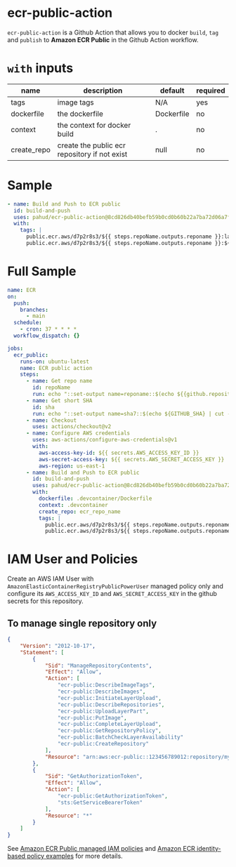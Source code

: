 # ecr-public-action
`ecr-public-action` is a Github Action that allows you to docker `build`, `tag` and `publish` to **Amazon ECR Public** in the Github Action workflow.

# `with` inputs

|   name    | description  | default | required |
| ------ | ----| --- | -- |
| tags | image tags | N/A | yes |
| dockerfile | the dockerfile | Dockerfile | no |
| context | the context for docker build | . | no |
| create_repo | create the public ecr repository if not exist | null | no |



# Sample

```yaml
- name: Build and Push to ECR public
  id: build-and-push
  uses: pahud/ecr-public-action@8cd826db40befb59b0cd0b60b22a7ba72d06a7f7
  with:
    tags: |
      public.ecr.aws/d7p2r8s3/${{ steps.repoName.outputs.reponame }}:latest
      public.ecr.aws/d7p2r8s3/${{ steps.repoName.outputs.reponame }}:${{ steps.sha.outputs.sha7 }}
```

# 



# Full Sample

```yaml
name: ECR
on:
  push:
    branches:
      - main
  schedule:
    - cron: 37 * * * *
  workflow_dispatch: {}

jobs:
  ecr_public:
    runs-on: ubuntu-latest
    name: ECR public action
    steps:
      - name: Get repo name
        id: repoName
        run: echo "::set-output name=reponame::$(echo ${{github.repository}} | cut -d '/' -f 2)"
      - name: Get short SHA
        id: sha
        run: echo "::set-output name=sha7::$(echo ${GITHUB_SHA} | cut -c1-7)"
      - name: Checkout
        uses: actions/checkout@v2
      - name: Configure AWS credentials
        uses: aws-actions/configure-aws-credentials@v1
        with:
          aws-access-key-id: ${{ secrets.AWS_ACCESS_KEY_ID }}
          aws-secret-access-key: ${{ secrets.AWS_SECRET_ACCESS_KEY }}
          aws-region: us-east-1
      - name: Build and Push to ECR public
        id: build-and-push
        uses: pahud/ecr-public-action@8cd826db40befb59b0cd0b60b22a7ba72d06a7f7
        with:
          dockerfile: .devcontainer/Dockerfile
          context: .devcontainer
          create_repo: ecr_repo_name
          tags: |
            public.ecr.aws/d7p2r8s3/${{ steps.repoName.outputs.reponame }}:latest
            public.ecr.aws/d7p2r8s3/${{ steps.repoName.outputs.reponame }}:${{ steps.sha.outputs.sha7 }}
```


# IAM User and Policies

Create an AWS IAM User with `AmazonElasticContainerRegistryPublicPowerUser` managed policy only and configure its `AWS_ACCESS_KEY_ID` and `AWS_SECRET_ACCESS_KEY` in the github secrets for this repository. 


## To manage single repository only

```json
{
    "Version": "2012-10-17",
    "Statement": [
        {
            "Sid": "ManageRepositoryContents",
            "Effect": "Allow",
            "Action": [
                "ecr-public:DescribeImageTags",
                "ecr-public:DescribeImages",
                "ecr-public:InitiateLayerUpload",
                "ecr-public:DescribeRepositories",
                "ecr-public:UploadLayerPart",
                "ecr-public:PutImage",
                "ecr-public:CompleteLayerUpload",
                "ecr-public:GetRepositoryPolicy",
                "ecr-public:BatchCheckLayerAvailability"
                "ecr-public:CreateRepository"
            ],
            "Resource": "arn:aws:ecr-public::123456789012:repository/my-repo"
        },
        {
            "Sid": "GetAuthorizationToken",
            "Effect": "Allow",
            "Action": [
                "ecr-public:GetAuthorizationToken",
                "sts:GetServiceBearerToken"
            ],
            "Resource": "*"
        }
    ]
}
```

See [Amazon ECR Public managed IAM policies](https://docs.aws.amazon.com/AmazonECR/latest/public/public-ecr-managed-policies.html) and [Amazon ECR identity-based policy examples](https://docs.aws.amazon.com/AmazonECR/latest/public/security_iam_id-based-policy-examples.html) for more details.



